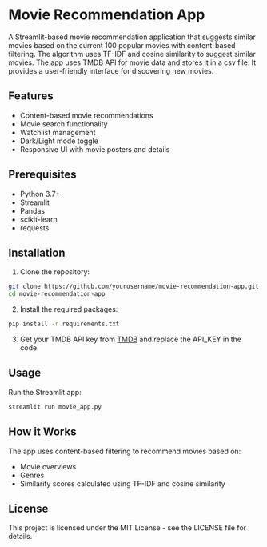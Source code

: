 # Movie Recommendation App

A Streamlit-based movie recommendation application that suggests similar movies based on the current 100 popular movies with content-based filtering. The algorithm uses TF-IDF and cosine similarity to suggest similar movies. The app uses TMDB API for movie data and stores it in a csv file. It provides a user-friendly interface for discovering new movies.

## Features

- Content-based movie recommendations
- Movie search functionality
- Watchlist management
- Dark/Light mode toggle
- Responsive UI with movie posters and details

## Prerequisites

- Python 3.7+
- Streamlit
- Pandas
- scikit-learn
- requests

## Installation

1. Clone the repository:
```bash
git clone https://github.com/yourusername/movie-recommendation-app.git
cd movie-recommendation-app
```

2. Install the required packages:
```bash
pip install -r requirements.txt
```

3. Get your TMDB API key from [TMDB](https://www.themoviedb.org/documentation/api) and replace the API_KEY in the code.

## Usage

Run the Streamlit app:
```bash
streamlit run movie_app.py
```

## How it Works

The app uses content-based filtering to recommend movies based on:
- Movie overviews
- Genres
- Similarity scores calculated using TF-IDF and cosine similarity

## License

This project is licensed under the MIT License - see the LICENSE file for details. 
